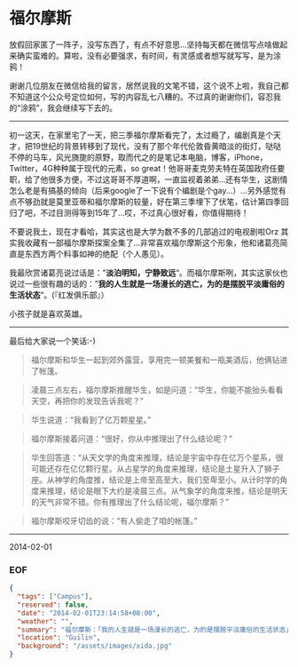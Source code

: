 福尔摩斯
========
放假回家匿了一阵子，没写东西了，有点不好意思...坚持每天都在微信写点啥做起来确实蛮难的。算啦，没有必要强求，有时间，有灵感或者想写就写写，是为涂鸦！

谢谢几位朋友在微信给我的留言，居然说我的文笔不错，这个说不上啦，我自己都不知道这个公众号定位如何，写的内容乱七八糟的。不过真的谢谢你们，容忍我的“涂鸦”，我会继续写下去的。

---

初一这天，在家里宅了一天，把三季福尔摩斯看完了，太过瘾了，编剧真是个天才，把19世纪的背景转移到了现代，没有了那个年代伦敦昏黄暗淡的街灯，哒哒不停的马车，风光旖旎的原野，取而代之的是笔记本电脑，博客，iPhone，Twitter，4G种种属于现代的元素，so great！他哥哥麦克劳夫特在英国政府任要职，给了他很多方便，不过这哥哥不厚道啊，一直监视着弟弟...还有华生，这剧情怎么老是有搞基的倾向（后来google了一下说有个编剧是个gay...）...另外感觉有点不够劲就是莫里亚蒂和福尔摩斯的较量，好在第三季埋下了伏笔，估计第四季回归了吧，不过目测得等到15年了...哎，不过真心很好看，你值得期待！

不要说我土，现在才看哈，其实这也是大学为数不多的几部追过的电视剧啦Orz 其实我收藏有一部福尔摩斯探案全集了...非常喜欢福尔摩斯这个形象，他和诸葛亮简直是东西方两个料事如神的绝配（个人愚见）。

我最欣赏诸葛亮说过话是：”**淡泊明知，宁静致远**“。而福尔摩斯咧，其实这家伙也说过一些很有趣的话的：”**我的人生就是一场漫长的逃亡，为的是摆脱平淡庸俗的生活状态**“。(『红发俱乐部』）

小孩子就是喜欢英雄。

---

最后给大家说一个笑话:-)

>福尔摩斯和华生一起到郊外露营，享用完一顿美餐和一瓶美酒后，他俩钻进了帐篷。

>凌晨三点左右，福尔摩斯推醒华生，如是问道：“华生，你能不能抬头看看天空，再把你的发现告诉我呢？”

>华生说道：“我看到了亿万颗星星。”

>福尔摩斯接着问道：“很好，你从中推理出了什么结论呢？”

>华生回答道：“从天文学的角度来推理，结论是宇宙中存在亿万个星系，很可能还存在亿亿颗行星。从占星学的角度来推理，结论是土星升入了狮子座。从神学的角度推，结论是上帝至高至大，我们至卑至小。从计时学的角度来推理，结论是眼下大约是凌晨三点。从气象学的角度来推，结论是明天的天气非常不错。你有推理出了什么结论呢，福尔摩斯？”

>福尔摩斯咬牙切齿的说：“有人偷走了咱的帐篷。”

***

2014-02-01

### EOF
```json
{
  "tags": ["Campus"],
  "reserved": false,
  "date": "2014-02-01T23:14:58+08:00",
  "weather": "",
  "summary": "福尔摩斯：「我的人生就是一场漫长的逃亡，为的是摆脱平淡庸俗的生活状态」",
  "location": "Guilin",
  "background": "/assets/images/xida.jpg"
}
```
